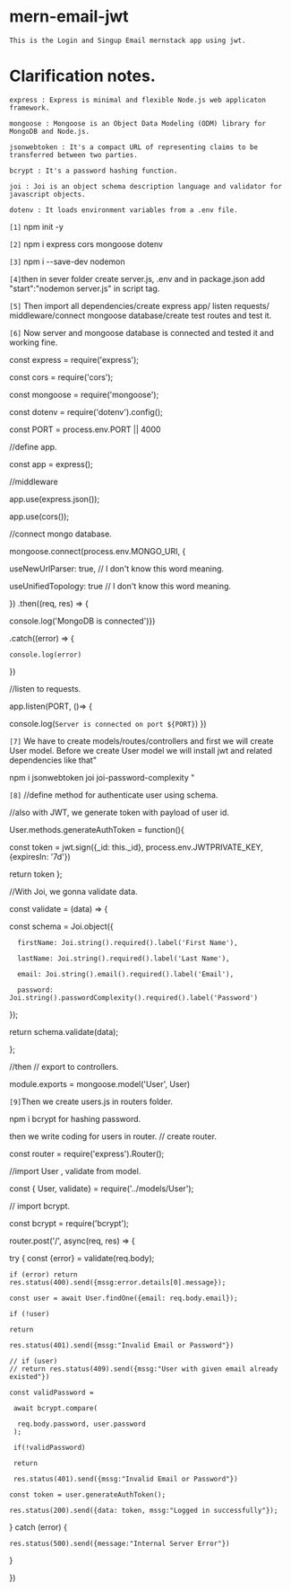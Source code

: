 # mern-email-jwt

`This is the Login and Singup Email mernstack app using jwt.`

# Clarification notes.
`express : Express is minimal and flexible Node.js web applicaton framework.`

`mongoose : Mongoose is an Object Data Modeling (ODM) library for MongoDB and Node.js.`

`jsonwebtoken : It's a compact URL of representing claims to be transferred between two parties.`

`bcrypt : It's a password hashing function.`

`joi : Joi is an object schema description language and validator for javascript objects.`

`dotenv : It loads environment variables from a .env file.`


`[1]` npm init -y

`[2]` npm i express cors mongoose dotenv

`[3]` npm i --save-dev nodemon

`[4]`then in sever folder create server.js, .env and in package.json add "start":"nodemon server.js" in script tag. 

`[5]` Then import all dependencies/create express app/ listen requests/ middleware/connect mongoose database/create test routes and test it. 

`[6]` Now server and mongoose database is connected and tested it and working fine. 

const express = require('express');

const cors = require('cors');

const mongoose = require('mongoose');

const dotenv = require('dotenv').config();

const PORT = process.env.PORT || 4000

//define app.

const app = express();


//middleware

app.use(express.json());

app.use(cors());

//connect mongo database.

mongoose.connect(process.env.MONGO_URI, {

  useNewUrlParser: true, // I don't know this word meaning.
  
  useUnifiedTopology: true // I don't know this word meaning.
  
})
.then((req, res) => {

  console.log('MongoDB is connected')})
  
  .catch((error) => {
  
    console.log(error)
  })

//listen to requests.

app.listen(PORT, ()=> {

  console.log(`Server is connected on port ${PORT}`)
})



`[7]` We have to create models/routes/controllers and first we will create User model. Before we create User model
we will install jwt and related dependencies like that"

npm i jsonwebtoken joi joi-password-complexity "



`[8]` //define method for authenticate user using schema.

//also with JWT, we generate token with payload of user id.

User.methods.generateAuthToken = function(){

  const token = jwt.sign({_id: this._id}, process.env.JWTPRIVATE_KEY, {expiresIn: '7d'})
  
  return token
};

//With Joi, we gonna validate data.

const validate = (data) => {

  const schema = Joi.object({
  
      firstName: Joi.string().required().label('First Name'),
      
      lastName: Joi.string().required().label('Last Name'),
      
      email: Joi.string().email().required().label('Email'),
      
      password: Joi.string().passwordComplexity().required().label('Password')
      
  });
  
  return schema.validate(data);
  
};

 //then // export to controllers.

module.exports = mongoose.model('User', User)

`[9]`Then we create users.js in routers folder. 

npm i bcrypt for hashing password.

then we write coding for users in router.
// create router.

const router = require('express').Router();

//import User , validate from model.

const { User, validate} = require('../models/User');

// import bcrypt.

const bcrypt = require('bcrypt');

router.post('/', async(req, res) => {

  try {
    const {error} = validate(req.body);
    
    if (error) return res.status(400).send({mssg:error.details[0].message});
    
    const user = await User.findOne({email: req.body.email});

    if (!user)
    
    return
    
    res.status(401).send({mssg:"Invalid Email or Password"})
    
    // if (user)
    // return res.status(409).send({mssg:"User with given email already existed"})
    
    const validPassword =
    
     await bcrypt.compare(
     
      req.body.password, user.password
     );
     
     if(!validPassword)
     
     return
     
     res.status(401).send({mssg:"Invalid Email or Password"})

    const token = user.generateAuthToken();
    
    res.status(200).send({data: token, mssg:"Logged in successfully"});


  } catch (error) {
  
    res.status(500).send({message:"Internal Server Error"})
  }

})



